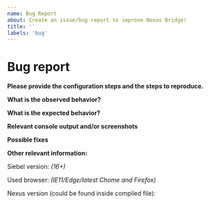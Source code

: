 ```yaml
---
name: Bug Report
about: Create an issue/bug report to improve Nexus Bridge!
title: ''
labels: 'bug'
---
```


# Bug report

**Please provide the configuration steps and the steps to reproduce.**

**What is the observed behavior?**

**What is the expected behavior?**

**Relevant console output and/or screenshots**

**Possible fixes**

**Other relevant information:**

Siebel version: *(16+)*

Used browser: *(IE11/Edge/latest Chome and Firefox)*

Nexus version (could be found inside compiled file): 
